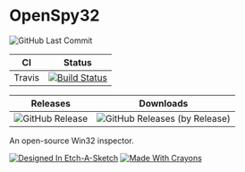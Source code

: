 # OpenSpy32

![GitHub Last Commit](https://img.shields.io/github/last-commit/DeflatedPickle/OpenSpy32.svg)

| CI | Status |
|---|---|
| Travis | [![Build Status](https://travis-ci.org/DeflatedPickle/OpenSpy32.svg?branch=master)](https://travis-ci.org/DeflatedPickle/OpenSpy32) |

| Releases | Downloads |
|---|---|
| ![GitHub Release](https://img.shields.io/github/release-pre/DeflatedPickle/OpenSpy32.svg) | ![GitHub Releases (by Release)](https://img.shields.io/github/downloads/DeflatedPickle/OpenSpy32/v0.1.0-alpha/total.svg) |

An open-source Win32 inspector.

[![Designed In Etch-A-Sketch](https://forthebadge.com/images/badges/designed-in-etch-a-sketch.svg)](https://forthebadge.com)
[![Made With Crayons](https://forthebadge.com/images/badges/made-with-crayons.svg)](https://forthebadge.com)
